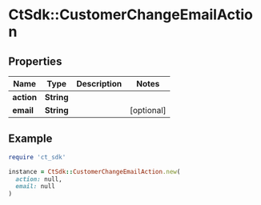 # CtSdk::CustomerChangeEmailAction

## Properties

| Name | Type | Description | Notes |
| ---- | ---- | ----------- | ----- |
| **action** | **String** |  |  |
| **email** | **String** |  | [optional] |

## Example

```ruby
require 'ct_sdk'

instance = CtSdk::CustomerChangeEmailAction.new(
  action: null,
  email: null
)
```

